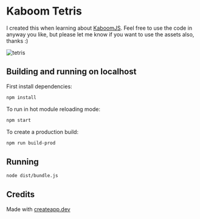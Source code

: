 # Kaboom Tetris

I created this when learning about [KaboomJS](https://kaboomjs.com/). Feel free to use the code in anyway you like, but please let me know if you want to use the assets also, thanks :)

![tetris](https://user-images.githubusercontent.com/999720/164991298-e8c4db73-1f93-4850-be18-8a95c2c783b1.png)

## Building and running on localhost

First install dependencies:

```sh
npm install
```

To run in hot module reloading mode:

```sh
npm start
```

To create a production build:

```sh
npm run build-prod
```

## Running

```sh
node dist/bundle.js
```

## Credits

Made with [createapp.dev](https://createapp.dev/)

